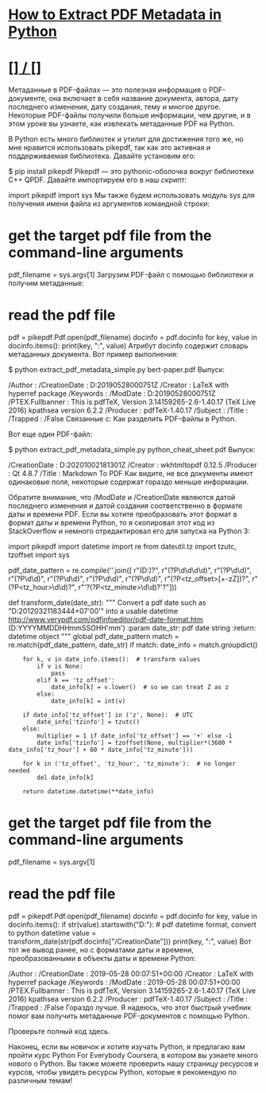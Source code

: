 # [How to Extract PDF Metadata in Python](https://www.thepythoncode.com/article/extract-pdf-metadata-in-python)
##
# [[] / []]()
Метаданные в PDF-файлах — это полезная информация о PDF-документе, она включает в себя название документа, автора, дату последнего изменения, дату создания, тему и многое другое. Некоторые PDF-файлы получили больше информации, чем другие, и в этом уроке вы узнаете, как извлекать метаданные PDF на Python.

В Python есть много библиотек и утилит для достижения того же, но мне нравится использовать pikepdf, так как это активная и поддерживаемая библиотека. Давайте установим его:

$ pip install pikepdf
Pikepdf — это pythonic-оболочка вокруг библиотеки C++ QPDF. Давайте импортируем его в наш скрипт:

import pikepdf
import sys
Мы также будем использовать модуль sys для получения имени файла из аргументов командной строки:

# get the target pdf file from the command-line arguments
pdf_filename = sys.argv[1]
Загрузим PDF-файл с помощью библиотеки и получим метаданные:

# read the pdf file
pdf = pikepdf.Pdf.open(pdf_filename)
docinfo = pdf.docinfo
for key, value in docinfo.items():
    print(key, ":", value)
Атрибут docinfo содержит словарь метаданных документа. Вот пример выполнения:

$ python extract_pdf_metadata_simple.py bert-paper.pdf
Выпуск:

/Author : 
/CreationDate : D:20190528000751Z
/Creator : LaTeX with hyperref package
/Keywords :
/ModDate : D:20190528000751Z
/PTEX.Fullbanner : This is pdfTeX, Version 3.14159265-2.6-1.40.17 (TeX Live 2016) kpathsea version 6.2.2
/Producer : pdfTeX-1.40.17
/Subject :
/Title :
/Trapped : /False
Связанные с: Как разделить PDF-файлы в Python.

Вот еще один PDF-файл:

$ python extract_pdf_metadata_simple.py python_cheat_sheet.pdf
Выпуск:

/CreationDate : D:20201002181301Z
/Creator : wkhtmltopdf 0.12.5
/Producer : Qt 4.8.7
/Title : Markdown To PDF
Как видите, не все документы имеют одинаковые поля, некоторые содержат гораздо меньше информации.

Обратите внимание, что /ModDate и /CreationDate являются датой последнего изменения и датой создания соответственно в формате даты и времени PDF. Если вы хотите преобразовать этот формат в формат даты и времени Python, то я скопировал этот код из StackOverflow и немного отредактировал его для запуска на Python 3:

import pikepdf
import datetime
import re
from dateutil.tz import tzutc, tzoffset
import sys

pdf_date_pattern = re.compile(''.join([
    r"(D:)?",
    r"(?P<year>\d\d\d\d)",
    r"(?P<month>\d\d)",
    r"(?P<day>\d\d)",
    r"(?P<hour>\d\d)",
    r"(?P<minute>\d\d)",
    r"(?P<second>\d\d)",
    r"(?P<tz_offset>[+-zZ])?",
    r"(?P<tz_hour>\d\d)?",
    r"'?(?P<tz_minute>\d\d)?'?"]))

def transform_date(date_str):
    """
    Convert a pdf date such as "D:20120321183444+07'00'" into a usable datetime
    http://www.verypdf.com/pdfinfoeditor/pdf-date-format.htm
    (D:YYYYMMDDHHmmSSOHH'mm')
    :param date_str: pdf date string
    :return: datetime object
    """
    global pdf_date_pattern
    match = re.match(pdf_date_pattern, date_str)
    if match:
        date_info = match.groupdict()

        for k, v in date_info.items():  # transform values
            if v is None:
                pass
            elif k == 'tz_offset':
                date_info[k] = v.lower()  # so we can treat Z as z
            else:
                date_info[k] = int(v)

        if date_info['tz_offset'] in ('z', None):  # UTC
            date_info['tzinfo'] = tzutc()
        else:
            multiplier = 1 if date_info['tz_offset'] == '+' else -1
            date_info['tzinfo'] = tzoffset(None, multiplier*(3600 * date_info['tz_hour'] + 60 * date_info['tz_minute']))

        for k in ('tz_offset', 'tz_hour', 'tz_minute'):  # no longer needed
            del date_info[k]

        return datetime.datetime(**date_info)

# get the target pdf file from the command-line arguments
pdf_filename = sys.argv[1]
# read the pdf file
pdf = pikepdf.Pdf.open(pdf_filename)
docinfo = pdf.docinfo
for key, value in docinfo.items():
    if str(value).startswith("D:"):
        # pdf datetime format, convert to python datetime
        value = transform_date(str(pdf.docinfo["/CreationDate"]))
    print(key, ":", value)
Вот тот же вывод ранее, но с форматами даты и времени, преобразованными в объекты даты и времени Python:

/Author : 
/CreationDate : 2019-05-28 00:07:51+00:00
/Creator : LaTeX with hyperref package
/Keywords :
/ModDate : 2019-05-28 00:07:51+00:00
/PTEX.Fullbanner : This is pdfTeX, Version 3.14159265-2.6-1.40.17 (TeX Live 2016) kpathsea version 6.2.2
/Producer : pdfTeX-1.40.17
/Subject :
/Title :
/Trapped : /False
Гораздо лучше. Я надеюсь, что этот быстрый учебник помог вам получить метаданные PDF-документов с помощью Python.

Проверьте полный код здесь.

Наконец, если вы новичок и хотите изучать Python, я предлагаю вам пройти курс Python For Everybody Coursera, в котором вы узнаете много нового о Python. Вы также можете проверить нашу страницу ресурсов и курсов, чтобы увидеть ресурсы Python, которые я рекомендую по различным темам!
